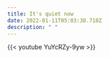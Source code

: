 ```yaml
---
title: It's quiet now
date: 2022-01-11T05:03:38.718Z
description: " "
---
```

{{< youtube YuYcRZy-9yw >}}